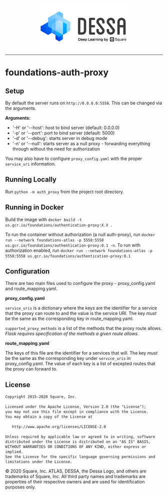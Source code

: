 <p align="center">
  <img src="dessa_square_logo.png">
</p>

---

# foundations-auth-proxy

## Setup
By default the server runs on `http://0.0.0.0:5558`. This can be changed via the arguments.

**Arguments:**
 - '-H' or '--host': host to bind server (default: 0.0.0.0)
 - '-p' or '--port': port to bind server (default: 5000)
 - '-d' or '--debug': starts server in debug mode
 - '-n' or '--null': starts server as a null proxy - forwarding everything through without the need for authorization

You may also have to configure `proxy_config.yaml` with the proper `service_uri` information.

## Running Locally
Run `python -m auth_proxy` from the project root directory.

## Running in Docker
Build the image with `docker build -t us.gcr.io/foundations/authentication-proxy:X.X .`

To run the container without authorization (a null auth-proxy), run `docker run --network foundations-atlas -p 5558:5558 us.gcr.io/foundations/authentication-proxy:0.1 -n`.
To run with authorization enabled, run `docker run --network foundations-atlas -p 5558:5558 us.gcr.io/foundations/authentication-proxy:0.1`

## Configuration

There are two main files used to configure the proxy - proxy_config.yaml and route_mapping.yaml.

**proxy_config.yaml**

`service_uris` is a dictionary where the keys are the identifier for a service that the proxy can route to and the value is the service URI. The key _must_ be the same as the
corresponding key in route_mapping.yaml.

`supported_proxy_methods` is a list of the methods that the proxy route allows. _Flask requires specification of the methods a given route allows._

**route_mapping.yaml**

The keys of this file are the identifier for a services that will. The key _must_ be the same as the corresponding key under `service_uris` in proxy_config.yaml. The value
of each key is a list of excepted routes that the proxy can forward to.

## License
```
Copyright 2015-2020 Square, Inc.

Licensed under the Apache License, Version 2.0 (the "License");
you may not use this file except in compliance with the License.
You may obtain a copy of the License at

   http://www.apache.org/licenses/LICENSE-2.0

Unless required by applicable law or agreed to in writing, software
distributed under the License is distributed on an "AS IS" BASIS,
WITHOUT WARRANTIES OR CONDITIONS OF ANY KIND, either express or implied.
See the License for the specific language governing permissions and
limitations under the License.
```

© 2020 Square, Inc. ATLAS, DESSA, the Dessa Logo, and others are trademarks of Square, Inc. All third party names and trademarks are properties of their respective owners and are used for identification purposes only.
